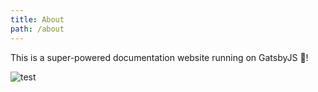 ```yaml
---
title: About
path: /about
---
```


This is a super-powered documentation website running on GatsbyJS 💪!

![test](./chessgo.png)